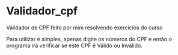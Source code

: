 # Validador_cpf
Validador de CPF feito por mim resolvendo exercícios do curso


Para utilizar é simples, apenas digite os números do CPF e então o programa irá verificar se este CPF é Válido ou Inválido.
